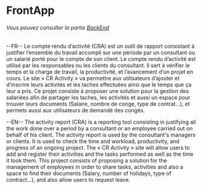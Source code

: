 # FrontApp

###### Vous pouvez consulter la partie [BackEnd](https://github.com/YASSER-TAIBI/backApp)

--FR--
Le compte rendu d’activité (CRA) est un outil de rapport consistant à justifier l’ensemble du travail accompli sur une période par un consultant ou un salarié porté pour le compte de son client. Le compte rendu d’activité est utilisé par les responsables ou les clients du consultant. Il sert à vérifier le temps et la charge de travail, la productivité, et l’avancement d’un projet en cours. Le site « CR Activity » va permettre aux utilisateurs d’ajouter et d’inscrire leurs activités et les taches effectuées ainsi que le temps que ça leur a pris. Ce projet consiste à proposer une solution pour la gestion des salariées afin de partager les taches, les activités et aussi un espace pour trouver leurs documents (Salaire, nombre de conge, type de contrat...), et permets aussi aux utilisateurs de demandé des congés.

--EN--
The activity report (CRA) is a reporting tool consisting in justifying all the work done over a period by a consultant or an employee carried out on behalf of his client. The activity report is used by the consultant's managers or clients. It is used to check the time and workload, productivity, and progress of an ongoing project. The « CR Activity » site will allow users to add and register their activities and the tasks performed as well as the time it took them. This project consists of proposing a solution for the management of employees in order to share tasks, activities and also a space to find their documents (Salary, number of holidays, type of contract...), and also allow users to request leave.
